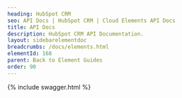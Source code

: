```yaml
---
heading: HubSpot CRM
seo: API Docs | HubSpot CRM | Cloud Elements API Docs
title: API Docs
description: HubSpot CRM API Documentation.
layout: sidebarelementdoc
breadcrumbs: /docs/elements.html
elementId: 168
parent: Back to Element Guides
order: 90
---
```


{% include swagger.html %}

